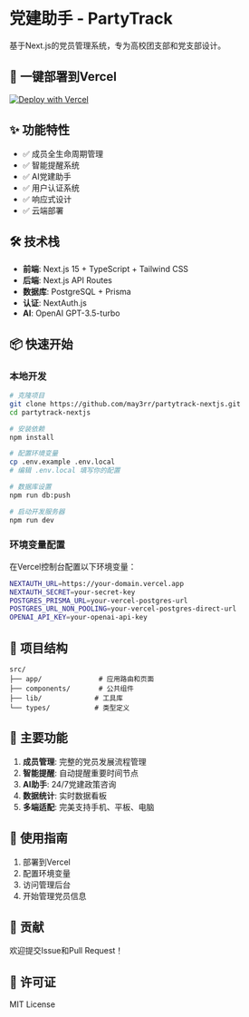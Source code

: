 # 党建助手 - PartyTrack

基于Next.js的党员管理系统，专为高校团支部和党支部设计。

## 🚀 一键部署到Vercel

[![Deploy with Vercel](https://vercel.com/button)](https://vercel.com/new/clone?repository-url=https://github.com/may3rr/partytrack-nextjs)

## ✨ 功能特性

- ✅ 成员全生命周期管理
- ✅ 智能提醒系统
- ✅ AI党建助手
- ✅ 用户认证系统
- ✅ 响应式设计
- ✅ 云端部署

## 🛠️ 技术栈

- **前端**: Next.js 15 + TypeScript + Tailwind CSS
- **后端**: Next.js API Routes
- **数据库**: PostgreSQL + Prisma
- **认证**: NextAuth.js
- **AI**: OpenAI GPT-3.5-turbo

## 📦 快速开始

### 本地开发

```bash
# 克隆项目
git clone https://github.com/may3rr/partytrack-nextjs.git
cd partytrack-nextjs

# 安装依赖
npm install

# 配置环境变量
cp .env.example .env.local
# 编辑 .env.local 填写你的配置

# 数据库设置
npm run db:push

# 启动开发服务器
npm run dev
```

### 环境变量配置

在Vercel控制台配置以下环境变量：

```bash
NEXTAUTH_URL=https://your-domain.vercel.app
NEXTAUTH_SECRET=your-secret-key
POSTGRES_PRISMA_URL=your-vercel-postgres-url
POSTGRES_URL_NON_POOLING=your-vercel-postgres-direct-url
OPENAI_API_KEY=your-openai-api-key
```

## 📁 项目结构

```
src/
├── app/              # 应用路由和页面
├── components/       # 公共组件
├── lib/             # 工具库
└── types/           # 类型定义
```

## 🎯 主要功能

1. **成员管理**: 完整的党员发展流程管理
2. **智能提醒**: 自动提醒重要时间节点
3. **AI助手**: 24/7党建政策咨询
4. **数据统计**: 实时数据看板
5. **多端适配**: 完美支持手机、平板、电脑

## 📖 使用指南

1. 部署到Vercel
2. 配置环境变量
3. 访问管理后台
4. 开始管理党员信息

## 🤝 贡献

欢迎提交Issue和Pull Request！

## 📄 许可证

MIT License
